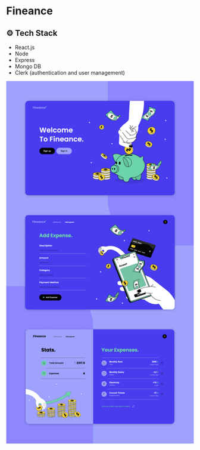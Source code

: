 # Fineance

## ⚙️ Tech Stack
- React.js
- Node
- Express
- Mongo DB
- Clerk (authentication and user management) 

![alt text](./frontend/public/screen.png)